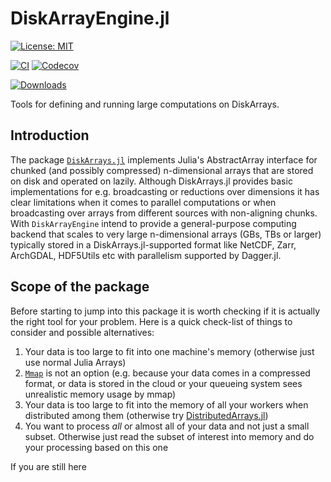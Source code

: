 # DiskArrayEngine.jl

[![License: MIT](https://img.shields.io/badge/License-MIT-green.svg)](https://github.com/meggart/DiskArrayEngine.jl/blob/main/LICENSE)
<!-- [![](https://img.shields.io/badge/docs-stable-blue.svg)](https://meggart.github.io/DiskArrayEngine.jl/stable) -->
<!-- [![](https://img.shields.io/badge/docs-dev-blue.svg)](https://meggart.github.io/DiskArrayEngine.jl/dev) -->
[![CI](https://github.com/meggart/DiskArrayEngine.jl/actions/workflows/ci.yml/badge.svg)](https://github.com/meggart/DiskArrayEngine.jl/actions/workflows/ci.yml)
[![Codecov](https://codecov.io/gh/meggart/DiskArrayEngine.jl/branch/main/graph/badge.svg)](https://codecov.io/gh/meggart/DiskArrayEngine.jl)
<!-- [![Aqua.jl Quality Assurance](https://img.shields.io/badge/Aquajl-%F0%9F%8C%A2-aqua.svg)](https://github.com/JuliaTesting/Aqua.jl) -->
[![Downloads](https://shields.io/endpoint?url=https://pkgs.genieframework.com/api/v1/badge/DiskArrayEngine&label=Downloads)](https://pkgs.genieframework.com?packages=DiskArrayEngine)

Tools for defining and running large computations on DiskArrays.

## Introduction

The package [`DiskArrays.jl`](https://github.com/meggart/DiskArrays.jl) implements Julia's AbstractArray interface for chunked (and possibly compressed) n-dimensional arrays that are stored on disk and operated on lazily. 
Although DiskArrays.jl provides basic implementations for e.g. broadcasting or reductions over dimensions it has clear limitations when it comes to parallel computations or when broadcasting over arrays from different sources with non-aligning chunks. With `DiskArrayEngine` intend to provide a general-purpose computing backend that scales to very large n-dimensional arrays (GBs, TBs or larger) typically stored in a DiskArrays.jl-supported format like NetCDF, Zarr, ArchGDAL, HDF5Utils etc with parallelism supported by Dagger.jl. 

## Scope of the package

Before starting to jump into this package it is worth checking if it is actually the right tool for your problem. Here is a quick check-list of things to consider and possible alternatives:

1. Your data is too large to fit into one machine's memory (otherwise just use normal Julia Arrays)
2. [`Mmap`](https://docs.julialang.org/en/v1/stdlib/Mmap/#Mmap.mmap) is not an option (e.g. because your data comes in a compressed format, or data is stored in the cloud or your queueing system sees unrealistic memory usage by mmap)
3. Your data is too large to fit into the memory of all your workers when distributed among them (otherwise try [DistributedArrays.jl](https://github.com/JuliaParallel/DistributedArrays.jl))
4. You want to process *all* or almost all of your data and not just a small subset. Otherwise just read the subset of interest into memory and do your processing based on this one

If you are still here 